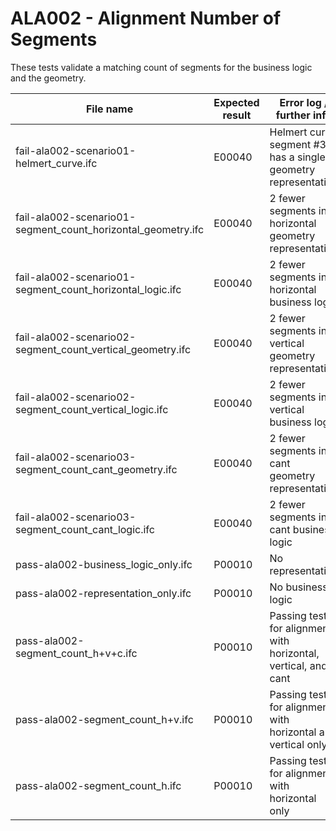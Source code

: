 # ALA002 - Alignment Number of Segments

These tests validate a matching count of segments for the business logic and the geometry.

| File name                                                    | Expected result | Error log / further info                                       |
|--------------------------------------------------------------|-----------------|----------------------------------------------------------------|
| fail-ala002-scenario01-helmert_curve.ifc                     | E00040          | Helmert curve segment #30 has a single geometry representation |
| fail-ala002-scenario01-segment_count_horizontal_geometry.ifc | E00040          | 2 fewer segments in horizontal geometry representation         |
| fail-ala002-scenario01-segment_count_horizontal_logic.ifc    | E00040          | 2 fewer segments in horizontal business logic                  |
| fail-ala002-scenario02-segment_count_vertical_geometry.ifc   | E00040          | 2 fewer segments in vertical geometry representation           |
| fail-ala002-scenario02-segment_count_vertical_logic.ifc      | E00040          | 2 fewer segments in vertical business logic                    |
| fail-ala002-scenario03-segment_count_cant_geometry.ifc       | E00040          | 2 fewer segments in cant geometry representation               |
| fail-ala002-scenario03-segment_count_cant_logic.ifc          | E00040          | 2 fewer segments in cant business logic                        |
| pass-ala002-business_logic_only.ifc                          | P00010          | No representation                                              |
| pass-ala002-representation_only.ifc                          | P00010          | No business logic                                              |
| pass-ala002-segment_count_h+v+c.ifc                          | P00010          | Passing test for alignment with horizontal, vertical, and cant |
| pass-ala002-segment_count_h+v.ifc                            | P00010          | Passing test for alignment with horizontal and vertical only   |
| pass-ala002-segment_count_h.ifc                              | P00010          | Passing test for alignment with horizontal only                |
